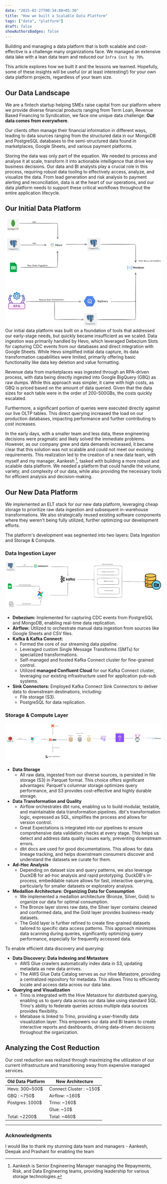 ```yaml
---
date: "2025-02-27T00:34:08+05:30"
title: "How we built a Scalable Data Platform"
tags: ["data", "platform"]
draft: false
showAuthorsBadges: false
---
```


Building and managing a data platform that is both scalable and cost-effective is a challenge many organizations face. We managed an extensive data lake with a lean data team and reduced our `Infra Cost by 70%`.

This article explores how we built it and the lessons we learned. Hopefully, some of these insights will be useful (or at least interesting!) for your own data platform projects, regardless of your team size.

## Our Data Landscape

We are a fintech startup helping SMEs raise capital from our platform where we provide diverse financial products ranging from Term Loan, Revenue Based Financing to Syndication, we face one unique data challenge: **Our data comes from everywhere**.

Our clients often manage their financial information in different ways, leading to data sources ranging from the structured data in our MongoDB and PostgreSQL databases to the semi-structured data found in marketplaces, Google Sheets, and various payment platforms.

Storing the data was only part of the equation. We needed to process and analyse it at scale, transform it into actionable intelligence that drive key business decisions. Our data and BI analysts play a crucial role in this process, requiring robust data tooling to effectively access, analyze, and visualize the data. From lead generation and risk analysis to payment alerting and reconciliation, data is at the heart of our operations, and our data platform needs to support these critical workflows throughout the entire application lifecycle.

## Our Initial Data Platform

![Initial Data Platform](/images/Initial_Data_Infra.png)
Our initial data platform was built on a foundation of tools that addressed our early-stage needs, but quickly became insufficient as we scaled. Data ingestion was primarily handled by Hevo, which leveraged Debezium Slots for capturing CDC events from our databases and direct integration with Google Sheets. While Hevo simplified initial data capture, its data transformation capabilities were limited, primarily offering basic functionality like data key deletion and value formatting.

Revenue data from marketplaces was ingested through an RPA-driven process, with data being directly ingested into Google BigQuery (GBQ) as raw dumps. While this approach was simpler, it came with high costs, as GBQ is priced based on the amount of data queried. Given that the data sizes for each table were in the order of 200-500GBs, the costs quickly escalated.

Furthermore, a significant portion of queries were executed directly against our live OLTP tables. This direct querying increased the load on our production databases, impacting performance and further contributing to cost increases.

In the early days, with a smaller team and less data, these engineering decisions were pragmatic and likely solved the immediate problems. However, as our company grew and data demands increased, it became clear that this solution was not scalable and could not meet our evolving requirements. This realization led to the creation of a new data team, with myself and my manager, Aankesh [^1], tasked with building a more robust and scalable data platform. We needed a platform that could handle the volume, variety, and complexity of our data, while also providing the necessary tools for efficient analysis and decision-making.

## Our New Data Platform

We implemented an ELT stack for our new data platform, leveraging cheap storage to prioritize raw data ingestion and subsequent in-warehouse transformations. We also strategically reused existing software components where they weren't being fully utilized, further optimizing our development efforts.

The platform's development was segmented into two layers: Data Ingestion and Storage & Compute.

### Data Ingestion Layer

![Data Ingestion](/images/Data_Ingestion.png)

- **Debezium:** Implemented for capturing CDC events from PostgreSQL and MongoDB, enabling real-time data replication.
- **Airflow:** Utilized to orchestrate manual data ingestion from sources like Google Sheets and CSV files.
- **Kafka & Kafka Connect:**
  - Formed the core of our streaming data pipeline.
  - Leveraged custom Single Message Transforms (SMTs) for specialized transformations.
  - Self-managed and hosted Kafka Connect cluster for fine-grained control.
  - Utilized **managed Confluent Cloud** for our Kafka Connect cluster, leveraging our existing infrastructure used for application pub-sub systems.
- **Sink Connectors:** Employed Kafka Connect Sink Connectors to deliver data to downstream destinations, including:
  - File storage (S3).
  - PostgreSQL for data replication.

### Storage & Compute Layer

![Data Processing](/images/Data_Platform.png)

- **Data Storage**
  - All raw data, ingested from our diverse sources, is persisted in file storage (S3) in Parquet format. This choice offers significant advantages: Parquet's columnar storage optimizes query performance, and S3 provides cost-effective and highly durable storage.
- **Data Transformation and Quality**
  - Airflow orchestrates dbt runs, enabling us to build modular, testable, and maintainable data transformation pipelines. dbt's transformation logic, expressed as SQL, simplifies the process and allows for version control.
  - Great Expectations is integrated into our pipelines to ensure comprehensive data validation checks at every stage. This helps us detect and address data quality issues early, preventing downstream errors.
  - dbt docs are used for good documentations. This allows for data lineage tracking, and helps downstream consumers discover and understand the datasets we curate for them.
- **Ad-Hoc Analysis**
  - Depending on dataset size and query patterns, we also leverage DuckDB for ad-hoc analysis and rapid prototyping. DuckDB's in-process, embeddable nature allows for fast, interactive querying, particularly for smaller datasets or exploratory analysis.
- **Medallion Architecture: Organizing Data for Consumption**
  - We implemented a medallion architecture (Bronze, Silver, Gold) to organize our data for optimal consumption.
  - The Bronze layer stores raw data, the Silver layer contains cleaned and conformed data, and the Gold layer provides business-ready datasets.
  - The Gold layer is further refined to create fine-grained datasets tailored to specific data access patterns. This approach minimizes data scanning during queries, significantly optimizing query performance, especially for frequently accessed data.

To enable efficient data discovery and querying:

- **Data Discovery: Data Indexing and Metastore**
  - AWS Glue crawlers automatically index data in S3, updating metadata as new data arrives.
  - The AWS Glue Data Catalog serves as our Hive Metastore, providing a centralized repository for metadata. This allows Trino to efficiently locate and access data across our data lake.
- **Querying and Visualization**
  - Trino is integrated with the Hive Metastore for distributed querying, enabling us to query data across our data lake using standard SQL. Trino's ability to federate queries across multiple data sources provides flexibility.
  - Metabase is linked to Trino, providing a user-friendly data visualization layer. This empowers our data and BI teams to create interactive reports and dashboards, driving data-driven decisions throughout the organization.

## Analyzing the Cost Reduction

Our cost reduction was realized through maximizing the utilization of our current infrastructure and transitioning away from expensive managed services.

| Old Data Platform | New Architecture        |
| ----------------- | ----------------------- |
| Hevo: 300~500$    | Connect Cluster : ~150$ |
| GBQ : ~750$       | Airflow: ~160$          |
| Postgres: 1000$   | Trino: ~160$            |
|                   | Glue: ~10$              |
| Total: ~2200$     | Total: ~460$            |

---

### Acknowledgments

I would like to thank my stunning data team and managers - Aankesh, Deepak and Prashant for enabling the team

[^1]: Aankesh is Senior Engineering Manager managing the Repayments, Risk, and Data Engineering teams, providing leadership for various storage technologies.
